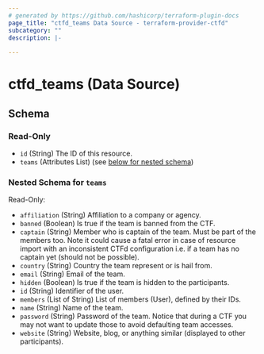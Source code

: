 ```yaml
---
# generated by https://github.com/hashicorp/terraform-plugin-docs
page_title: "ctfd_teams Data Source - terraform-provider-ctfd"
subcategory: ""
description: |-
  
---
```


# ctfd_teams (Data Source)





<!-- schema generated by tfplugindocs -->
## Schema

### Read-Only

- `id` (String) The ID of this resource.
- `teams` (Attributes List) (see [below for nested schema](#nestedatt--teams))

<a id="nestedatt--teams"></a>
### Nested Schema for `teams`

Read-Only:

- `affiliation` (String) Affiliation to a company or agency.
- `banned` (Boolean) Is true if the team is banned from the CTF.
- `captain` (String) Member who is captain of the team. Must be part of the members too. Note it could cause a fatal error in case of resource import with an inconsistent CTFd configuration i.e. if a team has no captain yet (should not be possible).
- `country` (String) Country the team represent or is hail from.
- `email` (String) Email of the team.
- `hidden` (Boolean) Is true if the team is hidden to the participants.
- `id` (String) Identifier of the user.
- `members` (List of String) List of members (User), defined by their IDs.
- `name` (String) Name of the team.
- `password` (String) Password of the team. Notice that during a CTF you may not want to update those to avoid defaulting team accesses.
- `website` (String) Website, blog, or anything similar (displayed to other participants).
